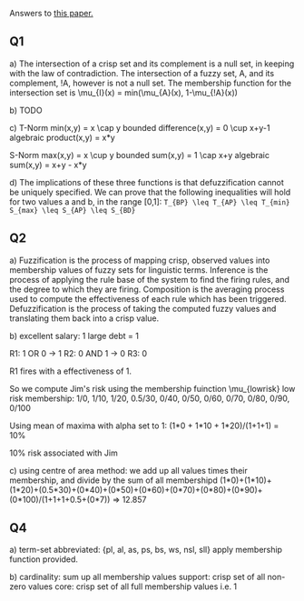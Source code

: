 Answers to [this paper.](https://www.tcd.ie/academicregistry/exams/assets/local/past-papers2016/CS/CS4001-1.PDF)

## Q1

a) The intersection of a crisp set and its complement is a null set, in keeping with the law of contradiction. The intersection of a 
fuzzy set, A, and its complement, !A, however is not a null set. The membership function for the intersection set is \mu_{I}(x) = min(\mu_{A}(x), 1-\mu_{!A}(x))

b) TODO

c) T-Norm
min(x,y) = x \cap y
bounded difference(x,y) = 0 \cup x+y-1
algebraic product(x,y) = x\*y

S-Norm
max(x,y) = x \cup y
bounded sum(x,y) = 1 \cap x+y
algebraic sum(x,y) = x+y - x\*y

d) The implications of these three functions is that defuzzification cannot be uniquely specified.
We can prove that the following inequalities will hold for two values a and b, in the range [0,1]:
`T_{BP} \leq T_{AP} \leq T_{min}`
`S_{max} \leq S_{AP} \leq S_{BD}`

## Q2

a) Fuzzification is the process of mapping crisp, observed values into membership values of fuzzy sets for linguistic terms.
Inference is the process of applying the rule base of the system to find the firing rules, and the degree to which they are firing.
Composition is the averaging process used to compute the effectiveness of each rule which has been triggered.
Defuzzification is the process of taking the computed fuzzy values and translating them back into a crisp value.

b) excellent salary: 1
large debt = 1

R1: 1 OR 0 -> 1
R2: 0 AND 1 -> 0
R3: 0

R1 fires with a effectiveness of 1.

So we compute Jim's risk using the membership fuinction \mu_{lowrisk}
low risk membership: 1/0, 1/10, 1/20, 0.5/30, 0/40, 0/50, 0/60, 0/70, 0/80, 0/90, 0/100

Using mean of maxima with alpha set to 1: (1\*0 + 1\*10 + 1\*20)/(1+1+1) = 10%

10% risk associated with Jim

c) using centre of area method: we add up all values times their membership, and divide by the sum of all membershipd
(1\*0)+(1\*10)+(1\*20)+(0.5\*30)+(0\*40)+(0\*50)+(0\*60)+(0\*70)+(0\*80)+(0\*90)+(0\*100)/(1+1+1+0.5+(0\*7))
=> 12.857

## Q4

a) term-set abbreviated: {pl, al, as, ps, bs, ws, nsl, sll}
apply membership function provided.

b) cardinality: sum up all membership values
support: crisp set of all non-zero values
core: crisp set of all full membership values i.e. 1
